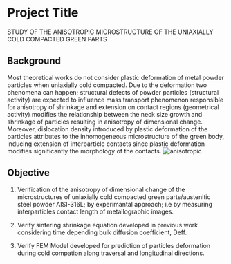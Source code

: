 
# Project Title
STUDY OF THE ANISOTROPIC MICROSTRUCTURE OF THE UNIAXIALLY COLD COMPACTED GREEN PARTS
## Background
Most theoretical works do not consider plastic deformation of metal powder particles when uniaxially cold compacted. 
Due to the deformation two phenomena can happen; structural defects of powder particles (structural activity) are expected to influence mass transport phenomenon responsible for anisotropy of shrinkage and extension on contact regions (geometrical activity) modifies the relationship between the neck size growth and shrinkage of particles resulting in anisotropy of dimensional change.
Moreover, dislocation density introduced by plastic deformation of the particles attributes to the inhomogeneous microstructure of the green body, inducing 
extension of interparticle contacts since plastic deformation modifies significantly the morphology of the contacts.     ![anisotropic](https://user-images.githubusercontent.com/84547558/224313002-73533a27-c0a7-40c5-b36b-927ff72103b1.png)
## Objective
1. Verification of the anisotropy of dimensional change of the microstructures of uniaxially cold compacted green parts/austenitic steel powder AISI-316L; by experimantal approach; i.e by measuring interparticles contact length of metallographic images.
    
2.  Verify sintering shrinkage equation developed in previous work considering time depending bulk diffusion coefficient, Deff.

3.  Verify FEM Model developed for prediction of particles deformation during cold compation along traversal and longitudinal directions.
